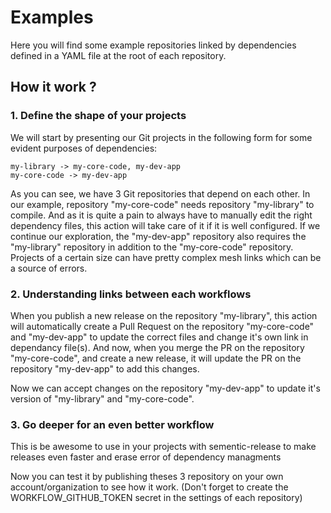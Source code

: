 # Examples

Here you will find some example repositories linked by dependencies defined in a YAML file at the root of each repository.

## How it work ?

### 1. Define the shape of your projects

We will start by presenting our Git projects in the following form for some evident purposes of dependencies:

```
my-library -> my-core-code, my-dev-app
my-core-code -> my-dev-app
```

As you can see, we have 3 Git repositories that depend on each other. In our example, repository "my-core-code" needs repository "my-library" to compile. And as it is quite a pain to always have to manually edit the right dependency files, this action will take care of it if it is well configured.
If we continue our exploration, the "my-dev-app" repository also requires the "my-library" repository in addition to the "my-core-code" repository. Projects of a certain size can have pretty complex mesh links which can be a source of errors.

### 2. Understanding links between each workflows

When you publish a new release on the repository "my-library", this action will automatically create a Pull Request on the repository "my-core-code" and "my-dev-app" to update the correct files and change it's own link in dependancy file(s).
And now, when you merge the PR on the repository "my-core-code", and create a new release, it will update the PR on the repository "my-dev-app" to add this changes.

Now we can accept changes on the repository "my-dev-app" to update it's version of "my-library" and "my-core-code".

### 3. Go deeper for an even better workflow

This is be awesome to use in your projects with sementic-release to make releases even faster and erase error of dependency managments

Now you can test it by publishing theses 3 repository on your own account/organization to see how it work. (Don't forget to create the WORKFLOW_GITHUB_TOKEN secret in the settings of each repository)
